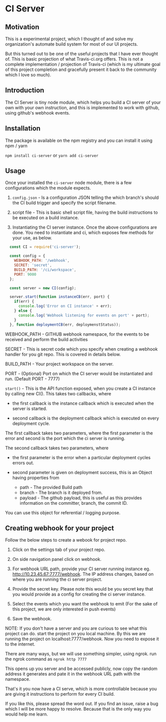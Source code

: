 # CI Server

## Motivation

This is a experimental project, which I thought of and solve my organization's automate build system for most of our UI projects.

But this turned out to be one of the useful projects that I have ever thought of. This is basic projection of what Travis-ci.org offers. This is not a complete implementation / projection of Travis-ci (which is my ultimate goal of this project completion and gracefully present it back to the community which I love so much).

## Introduction

The CI Server is tiny node module, which helps you build a CI server of your own with your own instruction, and this is implemented to work with github, using github's webhook events.

## Installation

The package is available on the npm registry and you can install it using npm / yarn

`npm install ci-server` or `yarn add ci-server`


## Usage

Once your installed the `ci-server` node module, there is a few configurations which the module expects.

1. `config.json` - Is a configuration JSON telling the which branch's should the CI build trigger and specify the script filename.

2. script file - This is basic shell script file, having the build instructions to be executed on a build instance.

3. Instantiating the CI server instance. Once the above configurations are done. You need to instantiate and ci, which exposes few methods for your use, as below.

```javascript
  const CI = require('ci-server');

  const config = {
    WEBHOOK_PATH: '/webhook',
    SECRET: 'secret',
    BUILD_PATH: '/ci/workspace',
    PORT: 9000
  };

  const server = new CI(config);

  server.start(function instanceCB(err, port) {
    if(err) {
      console.log('Error on CI instance' + err);
    } else {
      console.log('Webhook listening for events on port' + port);
    }
  }, function deploymentCB(err, deploymenstStatus));

```

WEBHOOK_PATH - GITHUB webhook namespace, for the events to be received and perform the build activities

SECRET - This is secret code which you specify when creating a webhook handler for you git repo. This is covered in details below.

BUILD_PATH - Your project workspace on the server.

PORT - (Optional) Port on which the CI server would be instantiated and run. (Default PORT - 7777)


`start()` - This is the API function exposed, when you create a CI instance by calling new CI(). This takes two callbacks, where

- the first callback is the instance callback which is executed when the server is started.

- second callback is the deployment callback which is executed on every deployment cycle.

The first callback takes two parameters, where the first parameter is the error and second is the port which the ci server is running.


The second callback takes two parameters, where

- the first parameter is the error when a particular deployment cycles errors out.

- second parameter is given on deployment success, this is an Object having properties from

  - path - The provided Build path
  - branch - The branch is it deployed from.
  - payload - The github payload, this is useful as this provides information on the committer, branch, the commit ID.

You can use this object for referential / logging purpose.


## Creating webhook for your project

Follow the below steps to create a webook for project repo.

1. Click on the settings tab of your project repo.

2. On side navigation panel click on webhook.

3. For webhook URL path, provide your CI server running instance eg. http://10.23.45.67:7777/webhook. The IP address changes, based on where you are running the ci server project.

4. Provide the secret key. Please note this would be you secret key that you would provide as a config for creating the ci server instance.

5. Select the events which you want the webhook to emit (For the sake of this project, we are only interested in push events)

6. Save the webhook.


NOTE: If you don't have a server and you are curious to see what this project can do. start the project on you local machine. By this we are running the project on localhost:7777/webhook. Now you need to expose it to the internet.

There are many ways, but we will use something simpler, using ngrok. run the ngrok command as `ngrok http 7777`

This opens up you server and be accessed publicly, now copy the random address it generates and pate it in the webhook URL path with the namespace.

That's it you now have a CI serve, which is more controllable because you are giving it instructions to perform for every CI build.


If you like this, please spread the word out. If you find an issue, raise a bug which I will be more happy to resolve. Because that is the only way you would help me learn.
